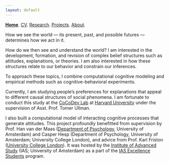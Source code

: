 ```yaml
---
layout: default
---
```


[__Home__](./). [CV](./assets/files/CV.pdf). [Research](./research.md). [Projects](./projects.md). [About](./about.md).

How we see the world — its present, past, and possible futures — determines how we act in it. 

How do we then see and understand the world? I am interested in the development, formation, and revision of complex belief structures such as attitudes, explanations, or theories. I am also interested in how these structures relate to our behavior and constrain our inferences.

To approach these topics, I combine computational cognitive modeling and empirical methods such as cognitive-behavioral experiments. 

Currently, I am studying people’s preferences for explanations that appeal to different causal structures of social phenomena. I am fortunate to conduct this study at the [CoCoDev Lab](https://cocodev.org/) at [Harvard University](https://psychology.fas.harvard.edu/cognition-brain-behavior) under the supervision of Asst. Prof. Tomer Ullman.

I also built a computational model of interacting cognitive processes that generate attitudes. This project profoundly benefitted from supervision by Prof. Han van der Maas ([Department of Psychology](https://psyres.uva.nl/content/research-groups/programme-group-psychological-methods/programme-group-psychological-methods.html), University of Amsterdam) and Casper Hesp (Department of Psychology, University of Amsterdam; University College London), and advice from Prof. Karl Friston ([University College London](https://www.fil.ion.ucl.ac.uk/team/theoretical-neurobiology-team/)). It was hosted by the [Institute of Advanced Study](https://ias.uva.nl/) (IAS; University of Amsterdam) as a part of the [IAS Excellence Students](https://ias.uva.nl/content/news/2020/01/ias-excellence-students-2020-selected.html) program.

<!--My current research combines tools in econometrics, machine learning and leverages unstructured data (e.g., video, text, map and network) to optimize marketing decisions and answer questions of general interest in social sciences. I’m also interested in understanding consumer behaviors through the lens of basic psychological and neurological principles.
One stream of my current work focuses on combining machine learning and adaptive experimentation to personalize marketing interventions. Another one centers on extracting insights from unstructured data such as video (images, audios and text), map and network in observational studies. I'm also interested in understanding consumer behaviors through the lens of basic economic and psychological principles. 
(e.g., video, text, map and network)
My current research focuses on optimizing managerial decisions such as advertising, pricing and targeting by developing algorithmic products that turn big unstructured data into actionable insights. 
-->


<!--
![Octocat](https://github.githubassets.com/images/icons/emoji/octocat.png)
and [Paramveer Dhillon](https://www.si.umich.edu/people/paramveer-dhillon) (University of Michigan School of Information).
-->
